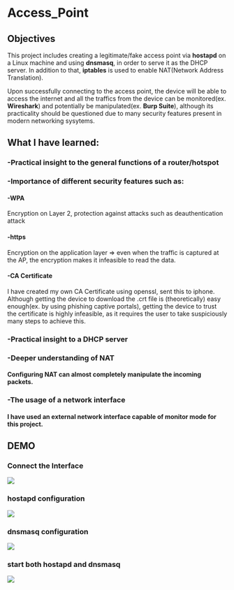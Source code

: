 # Access_Point

<h2>Objectives</h2>

This project includes creating a legitimate/fake access point via **hostapd** on a Linux machine and using **dnsmasq**, in order to serve it as the DHCP server. In addition to that, **iptables** is used to enable NAT(Network Address Translation). 

Upon successfully connecting to the access point, the device will be able to access the internet and all the traffics from the device can be monitored(ex. **Wireshark**) and potentially be manipulated(ex. **Burp Suite**), although its practicality should be questioned due to many security features present in modern networking sysytems.  


<h2>What I have learned:</h2>

<h3>-Practical insight to the general functions of a router/hotspot</h3>

<h3>-Importance of different security features such as:</h3>

<h4>-WPA</h4>Encryption on Layer 2, protection against attacks such as deauthentication attack
    
<h4>-https</h4> Encryption on the application layer => even when the traffic is captured at the AP, the encryption makes it infeasible to read the data.

<h4>-CA Certificate</h4> I have created my own CA Certificate using openssl, sent this to iphone. Although getting the device to download the .crt file is (theoretically) easy enough(ex. by using phishing captive portals), getting the device to trust the certificate is highly infeasible, as it requires the user to take suspiciously many steps to achieve this. 

<h3>-Practical insight to a DHCP server</h3>

<h3>-Deeper understanding of NAT</h3>
<h4>Configuring NAT can almost completely manipulate the incoming packets. </h4>

<h3>-The usage of a network interface</h3>
<h4>I have used an external network interface capable of monitor mode for this project.</h4>





<h2>DEMO</h2>
<h3>Connect the Interface</h3>
<img src="https://github.com/evank800/Access_Point/blob/main/Dropbox/IMG_4489.jpeg"></img>

<h3>hostapd configuration</h3>
<img src="https://github.com/evank800/Access_Point/blob/main/Dropbox/IMG_4497.jpeg"></img>

<h3>dnsmasq configuration</h3>
<img src="https://github.com/evank800/Access_Point/blob/main/Dropbox/IMG_4498.jpeg"></img>

<h3>start both hostapd and dnsmasq</h3>
<img src="https://github.com/evank800/Access_Point/blob/main/Dropbox/IMG_4490.jpeg"></img>



